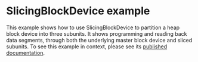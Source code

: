 # SlicingBlockDevice example

This example shows how to use SlicingBlockDevice to partition a heap block device into three subunits. It shows programming and reading back data segments, through both the underlying master block device and sliced subunits. To see this example in context, please see its [published documentation](https://os.mbed.com/docs/mbed-os/latest/apis/slicingblockdevice.html).

